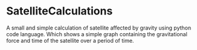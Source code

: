 # SatelliteCalculations
A small and simple calculation of satellite affected by gravity using python code language.
Which shows a simple graph containing the gravitational force and time of the satellite over a period of time.

